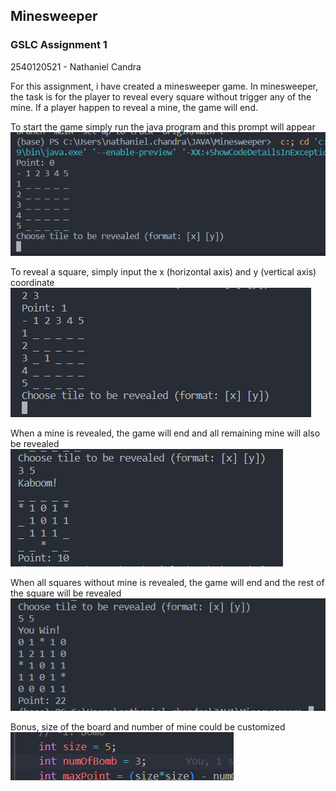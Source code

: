 ## Minesweeper
### GSLC Assignment 1
2540120521 - Nathaniel Candra   

For this assignment, i have created a minesweeper game. In minesweeper, the task is for the player to reveal every square without trigger any of the mine. If a player happen to reveal a mine, the game will end.

To start the game simply run the java program and this prompt will appear
![image](https://github.com/NathanApple/Minesweeper/blob/main/image/1.png)

To reveal a square, simply input the x (horizontal axis) and y (vertical axis) coordinate
![image](https://github.com/NathanApple/Minesweeper/blob/main/image/2.png)

When a mine is revealed, the game will end and all remaining mine will also be revealed
![image](https://github.com/NathanApple/Minesweeper/blob/main/image/3.png)

When all squares  without mine is revealed, the game will end and the rest of the square will be revealed
![image](https://github.com/NathanApple/Minesweeper/blob/main/image/4.png)

Bonus, size of the board and number of mine could be customized
![image](https://github.com/NathanApple/Minesweeper/blob/main/image/5.png)


